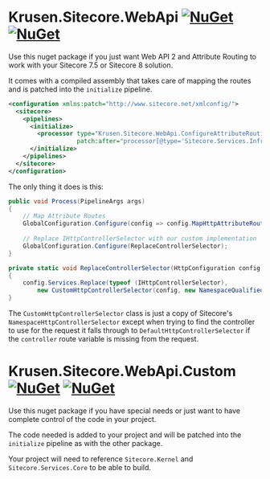 # Krusen.Sitecore.WebApi [![NuGet](https://img.shields.io/nuget/v/Krusen.Sitecore.WebApi.svg)](https://www.nuget.org/packages/Krusen.Sitecore.WebApi/) [![NuGet](https://img.shields.io/nuget/dt/Krusen.Sitecore.WebApi.svg)](https://www.nuget.org/packages/Krusen.Sitecore.WebApi/)

Use this nuget package if you just want Web API 2 and Attribute Routing to work with your Sitecore 7.5 or Sitecore 8 solution.

It comes with a compiled assembly that takes care of mapping the routes and is patched into the `initialize` pipeline.

```XML
<configuration xmlns:patch="http://www.sitecore.net/xmlconfig/">
  <sitecore>
    <pipelines>
      <initialize>
        <processor type="Krusen.Sitecore.WebApi.ConfigureAttributeRouting, Krusen.Sitecore.WebApi"
                   patch:after="processor[@type='Sitecore.Services.Infrastructure.Sitecore.Pipelines.ServicesWebApiInitializer, Sitecore.Services.Infrastructure.Sitecore']" />
      </initialize>
    </pipelines>
  </sitecore>
</configuration>
```

The only thing it does is this:

```C#
public void Process(PipelineArgs args)
{
    // Map Attribute Routes
    GlobalConfiguration.Configure(config => config.MapHttpAttributeRoutes());
    
    // Replace IHttpControllerSelector with our custom implementation
    GlobalConfiguration.Configure(ReplaceControllerSelector);
}

private static void ReplaceControllerSelector(HttpConfiguration config)
{
    config.Services.Replace(typeof (IHttpControllerSelector),
        new CustomHttpControllerSelector(config, new NamespaceQualifiedUniqueNameGenerator()));
}
```

The `CustomHttpControllerSelector` class is just a copy of Sitecore's `NamespaceHttpControllerSelector` except when trying to find the controller to use for the request it falls through to `DefaultHttpControllerSelector` if the `controller` route variable is missing from the request.

# Krusen.Sitecore.WebApi.Custom [![NuGet](https://img.shields.io/nuget/v/Krusen.Sitecore.WebApi.Custom.svg)](https://www.nuget.org/packages/Krusen.Sitecore.WebApi.Custom/) [![NuGet](https://img.shields.io/nuget/dt/Krusen.Sitecore.WebApi.Custom.svg)](https://www.nuget.org/packages/Krusen.Sitecore.WebApi.Custom/)

Use this nuget package if you have special needs or just want to have complete control of the code in your project.

The code needed is added to your project and will be patched into the `initialize` pipeline as with the other package.

Your project will need to reference `Sitecore.Kernel` and `Sitecore.Services.Core` to be able to build.
